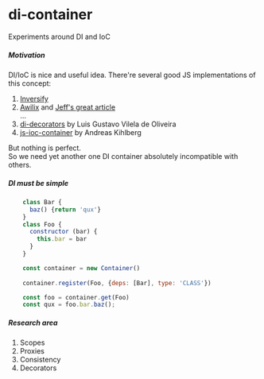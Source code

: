 # di-container
Experiments around DI and IoC

##### Motivation
DI/IoC is nice and useful idea. There're several good JS implementations of this concept:  
1. [Inversify](https://github.com/inversify/InversifyJS)  
2. [Awilix](https://github.com/jeffijoe/awilix) and [Jeff's great article](https://medium.com/p/f2a88efdd427)  
...  
15. [di-decorators](https://github.com/lgvo/di-decorators) by Luis Gustavo Vilela de Oliveira  
16. [js-ioc-container](https://github.com/andene/js-ioc-container) by Andreas Kihlberg  

But nothing is perfect.  
So we need yet another one DI container absolutely incompatible with others.

##### DI must be simple

```javascript
    class Bar {
      baz() {return 'qux'}
    }
    class Foo {
      constructor (bar) {
        this.bar = bar
      }
    }

    const container = new Container()
    
    container.register(Foo, {deps: [Bar], type: 'CLASS'})

    const foo = container.get(Foo)
    const qux = foo.bar.baz(); 
```

##### Research area
1. Scopes
2. Proxies
3. Consistency
4. Decorators